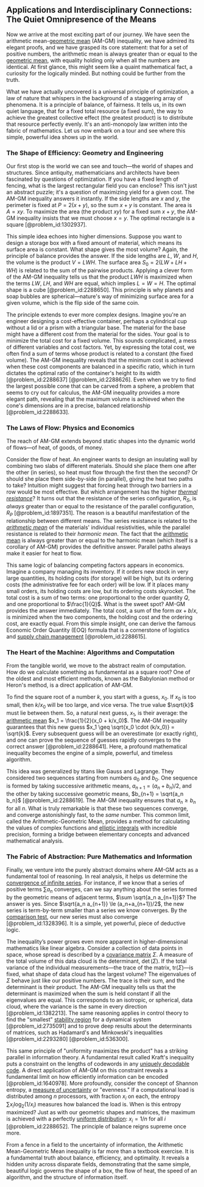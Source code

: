 ## Applications and Interdisciplinary Connections: The Quiet Omnipresence of the Means

Now we arrive at the most exciting part of our journey. We have seen the arithmetic mean-[geometric mean](@article_id:275033) (AM-GM) inequality, we have admired its elegant proofs, and we have grasped its core statement: that for a set of positive numbers, the arithmetic mean is always greater than or equal to the [geometric mean](@article_id:275033), with equality holding only when all the numbers are identical. At first glance, this might seem like a quaint mathematical fact, a curiosity for the logically minded. But nothing could be further from the truth.

What we have actually uncovered is a universal principle of optimization, a law of nature that whispers in the background of a staggering array of phenomena. It is a principle of balance, of fairness. It tells us, in its own quiet language, that for a fixed total resource (a fixed sum), the way to achieve the greatest collective effect (the greatest product) is to distribute that resource perfectly evenly. It's an anti-monopoly law written into the fabric of mathematics. Let us now embark on a tour and see where this simple, powerful idea shows up in the world.

### The Shape of Efficiency: Geometry and Engineering

Our first stop is the world we can see and touch—the world of shapes and structures. Since antiquity, mathematicians and architects have been fascinated by questions of optimization. If you have a fixed length of fencing, what is the largest rectangular field you can enclose? This isn't just an abstract puzzle; it's a question of maximizing yield for a given cost. The AM-GM inequality answers it instantly. If the side lengths are $x$ and $y$, the perimeter is fixed at $P = 2(x+y)$, so the sum $x+y$ is constant. The area is $A = xy$. To maximize the area (the product $xy$) for a fixed sum $x+y$, the AM-GM inequality insists that we must choose $x=y$. The optimal rectangle is a square [@problem_id:1302937].

This simple idea echoes into higher dimensions. Suppose you want to design a storage box with a fixed amount of material, which means its surface area is constant. What shape gives the most volume? Again, the principle of balance provides the answer. If the side lengths are $L$, $W$, and $H$, the volume is the product $V=LWH$. The surface area $S_0 = 2(LW+LH+WH)$ is related to the sum of the pairwise products. Applying a clever form of the AM-GM inequality tells us that the product $LWH$ is maximized when the terms $LW$, $LH$, and $WH$ are equal, which implies $L=W=H$. The optimal shape is a cube [@problem_id:2288650]. This principle is why planets and soap bubbles are spherical—nature's way of minimizing surface area for a given volume, which is the flip side of the same coin.

The principle extends to ever more complex designs. Imagine you're an engineer designing a cost-effective container, perhaps a cylindrical cup without a lid or a prism with a triangular base. The material for the base might have a different cost from the material for the sides. Your goal is to minimize the total cost for a fixed volume. This sounds complicated, a mess of different variables and cost factors. Yet, by expressing the total cost, we often find a sum of terms whose product is related to a constant (the fixed volume). The AM-GM inequality reveals that the minimum cost is achieved when these cost components are balanced in a specific ratio, which in turn dictates the optimal ratio of the container's height to its width [@problem_id:2288637] [@problem_id:2288626]. Even when we try to find the largest possible cone that can be carved from a sphere, a problem that seems to cry out for calculus, the AM-GM inequality provides a more elegant path, revealing that the maximum volume is achieved when the cone's dimensions are in a precise, balanced relationship [@problem_id:2288633].

### The Laws of Flow: Physics and Economics

The reach of AM-GM extends beyond static shapes into the dynamic world of flows—of heat, of goods, of money.

Consider the flow of heat. An engineer wants to design an insulating wall by combining two slabs of different materials. Should she place them one after the other (in series), so heat must flow through the first then the second? Or should she place them side-by-side (in parallel), giving the heat two paths to take? Intuition might suggest that forcing heat through two barriers in a row would be most effective. But which arrangement has the higher *[thermal resistance](@article_id:143606)*? It turns out that the resistance of the series configuration, $R_S$, is *always* greater than or equal to the resistance of the parallel configuration, $R_P$ [@problem_id:1897351]. The reason is a beautiful manifestation of the relationship between different means. The series resistance is related to the *[arithmetic mean](@article_id:164861)* of the materials' individual resistivities, while the parallel resistance is related to their *harmonic mean*. The fact that the [arithmetic mean](@article_id:164861) is always greater than or equal to the harmonic mean (which itself is a corollary of AM-GM) provides the definitive answer. Parallel paths always make it easier for heat to flow.

This same logic of balancing competing factors appears in economics. Imagine a company managing its inventory. If it orders new stock in very large quantities, its holding costs (for storage) will be high, but its ordering costs (the administrative fee for each order) will be low. If it places many small orders, its holding costs are low, but its ordering costs skyrocket. The total cost is a sum of two terms: one proportional to the order quantity $Q$, and one proportional to $\frac{1}{Q}$. What is the sweet spot? AM-GM provides the answer immediately. The total cost, a sum of the form $ax + b/x$, is minimized when the two components, the holding cost and the ordering cost, are exactly equal. From this simple insight, one can derive the famous Economic Order Quantity (EOQ) formula that is a cornerstone of logistics and [supply chain management](@article_id:266152) [@problem_id:2288615].

### The Heart of the Machine: Algorithms and Computation

From the tangible world, we move to the abstract realm of computation. How do we calculate something as fundamental as a square root? One of the oldest and most efficient methods, known as the Babylonian method or Heron's method, is a direct application of AM-GM.

To find the square root of a number $k$, you start with a guess, $x_0$. If $x_0$ is too small, then $k/x_0$ will be too large, and vice versa. The true value $\sqrt{k}$ must lie between them. So, a natural next guess, $x_1$, is their average: the [arithmetic mean](@article_id:164861) $x_1 = \frac{1}{2}(x_0 + k/x_0)$. The AM-GM inequality guarantees that this new guess $x_1 \geq \sqrt{x_0 \cdot (k/x_0)} = \sqrt{k}$. Every subsequent guess will be an overestimate (or exactly right), and one can prove the sequence of guesses rapidly converges to the correct answer [@problem_id:2288641]. Here, a profound mathematical inequality becomes the engine of a simple, powerful, and timeless algorithm.

This idea was generalized by titans like Gauss and Lagrange. They considered two sequences starting from numbers $a_0$ and $b_0$. One sequence is formed by taking successive arithmetic means, $a_{n+1} = (a_n+b_n)/2$, and the other by taking successive geometric means, $b_{n+1} = \sqrt{a_n b_n}$ [@problem_id:2288619]. The AM-GM inequality ensures that $a_n \ge b_n$ for all $n$. What is truly remarkable is that these two sequences converge, and converge astonishingly fast, to the *same* number. This common limit, called the Arithmetic-Geometric Mean, provides a method for calculating the values of complex functions and [elliptic integrals](@article_id:173940) with incredible precision, forming a bridge between elementary concepts and advanced mathematical analysis.

### The Fabric of Abstraction: Pure Mathematics and Information

Finally, we venture into the purely abstract domains where AM-GM acts as a fundamental tool of reasoning. In real analysis, it helps us determine the [convergence of infinite series](@article_id:157410). For instance, if we know that a series of positive terms $\sum a_n$ converges, can we say anything about the series formed by the geometric means of adjacent terms, $\sum \sqrt{a_n a_{n+1}}$? The answer is yes. Since $\sqrt{a_n a_{n+1}} \le (a_n+a_{n+1})/2$, the new series is term-by-term smaller than a series we know converges. By the [comparison test](@article_id:143584), our new series must also converge [@problem_id:1328396]. It is a simple, yet powerful, piece of deductive logic.

The inequality’s power grows even more apparent in higher-dimensional mathematics like linear algebra. Consider a collection of data points in space, whose spread is described by a [covariance matrix](@article_id:138661) $\Sigma$. A measure of the total volume of this data cloud is the determinant, $\det(\Sigma)$. If the total variance of the individual measurements—the trace of the matrix, $\text{tr}(\Sigma)$—is fixed, what shape of data cloud has the largest volume? The eigenvalues of $\Sigma$ behave just like our positive numbers. The trace is their sum, and the determinant is their product. The AM-GM inequality tells us that the determinant is maximized when the sum is held constant if all the eigenvalues are equal. This corresponds to an isotropic, or spherical, data cloud, where the variance is the same in every direction [@problem_id:1382213]. The same reasoning applies in control theory to find the "smallest" [stability region](@article_id:178043) for a dynamical system [@problem_id:2735091] and to prove deep results about the determinants of matrices, such as Hadamard's and Minkowski's inequalities [@problem_id:2293280] [@problem_id:536300].

This same principle of "uniformity maximizes the product" has a striking parallel in information theory. A fundamental result called Kraft's inequality puts a constraint on the lengths of codewords in any [uniquely decodable code](@article_id:269768). A direct application of AM-GM on this constraint reveals a fundamental limit on how efficiently information can be encoded [@problem_id:1640978]. More profoundly, consider the concept of Shannon entropy, a [measure of uncertainty](@article_id:152469) or "evenness." If a computational load is distributed among $n$ processors, with fraction $x_i$ on each, the entropy $\sum x_i \log_2(1/x_i)$ measures how balanced the load is. When is this entropy maximized? Just as with our geometric shapes and matrices, the maximum is achieved with a perfectly [uniform distribution](@article_id:261240): $x_i = 1/n$ for all $i$ [@problem_id:2288652]. The principle of balance reigns supreme once more.

From a fence in a field to the uncertainty of information, the Arithmetic Mean-Geometric Mean inequality is far more than a textbook exercise. It is a fundamental truth about balance, efficiency, and optimality. It reveals a hidden unity across disparate fields, demonstrating that the same simple, beautiful logic governs the shape of a box, the flow of heat, the speed of an algorithm, and the structure of information itself.